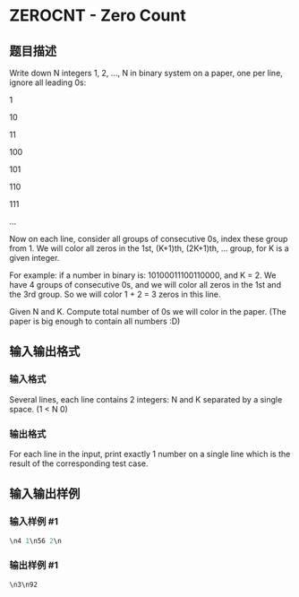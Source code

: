 # ZEROCNT - Zero Count

## 题目描述

Write down N integers 1, 2, ..., N in binary system on a paper, one per line, ignore all leading 0s:

1

10

11

100

101

110

111

...

Now on each line, consider all groups of consecutive 0s, index these group from 1. We will color all zeros in the 1st, (K+1)th, (2K+1)th, ... group, for K is a given integer.

For example: if a number in binary is: 10100011100110000, and K = 2. We have 4 groups of consecutive 0s, and we will color all zeros in the 1st and the 3rd group. So we will color 1 + 2 = 3 zeros in this line.

Given N and K. Compute total number of 0s we will color in the paper. (The paper is big enough to contain all numbers :D)

## 输入输出格式

### 输入格式

Several lines, each line contains 2 integers: N and K separated by a single space. (1 < N  0)

### 输出格式

For each line in the input, print exactly 1 number on a single line which is the result of the corresponding test case.

## 输入输出样例

### 输入样例 #1

```cpp
\n4 1\n56 2\n
```


### 输出样例 #1

```cpp
\n3\n92
```


